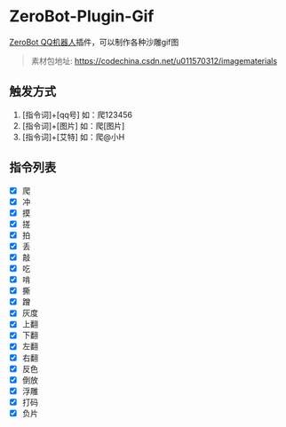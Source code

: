 # ZeroBot-Plugin-Gif
[ZeroBot QQ机器人](https://github.com/wdvxdr1123/ZeroBot)插件，可以制作各种沙雕gif图
> 素材包地址: https://codechina.csdn.net/u011570312/imagematerials

## 触发方式
1. [指令词]+[qq号] 如：爬123456
2. [指令词]+[图片] 如：爬[图片]
3. [指令词]+[艾特] 如：爬@小H

## 指令列表
- [x] 爬
- [x] 冲
- [x] 摸
- [x] 搓
- [x] 拍
- [x] 丢
- [x] 敲
- [x] 吃
- [x] 啃
- [x] 撕
- [x] 蹭
- [x] 灰度
- [x] 上翻
- [x] 下翻
- [x] 左翻
- [x] 右翻
- [x] 反色
- [x] 倒放
- [x] 浮雕
- [x] 打码
- [x] 负片
